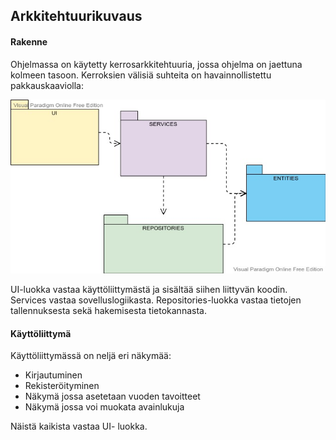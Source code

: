 ## Arkkitehtuurikuvaus

#### Rakenne

Ohjelmassa on käytetty kerrosarkkitehtuuria, jossa ohjelma on jaettuna kolmeen tasoon. Kerroksien välisiä suhteita on havainnollistettu pakkauskaaviolla:

![pakkauskaavio](images/Pakkauskaavio.jpeg)

UI-luokka vastaa käyttöliittymästä ja sisältää siihen liittyvän koodin. Services vastaa sovelluslogiikasta. Repositories-luokka vastaa tietojen tallennuksesta sekä hakemisesta tietokannasta.


#### Käyttöliittymä

Käyttöliittymässä on neljä eri näkymää:
- Kirjautuminen
- Rekisteröityminen
- Näkymä jossa asetetaan vuoden tavoitteet
- Näkymä jossa voi muokata avainlukuja

Näistä kaikista vastaa UI- luokka.


